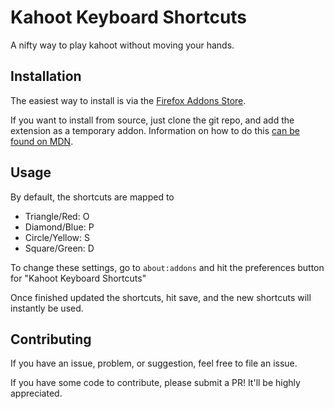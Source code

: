 # Kahoot Keyboard Shortcuts
A nifty way to play kahoot without moving your hands.

## Installation

The easiest way to install is via the [Firefox Addons Store](https://addons.mozilla.org/en-US/firefox/addon/kahoot-keyboard-shortcuts/).

If you want to install from source, just clone the git repo, and add the extension as a temporary addon. Information on how to do this [can be found on MDN](https://developer.mozilla.org/en-US/docs/Mozilla/Add-ons/WebExtensions/Temporary_Installation_in_Firefox).

## Usage
By default, the shortcuts are mapped to

* Triangle/Red: O
* Diamond/Blue: P
* Circle/Yellow: S
* Square/Green: D

To change these settings, go to `about:addons` and hit the preferences button for "Kahoot Keyboard Shortcuts"

Once finished updated the shortcuts, hit save, and the new shortcuts will instantly be used.

## Contributing

If you have an issue, problem, or suggestion, feel free to file an issue.

If you have some code to contribute, please submit a PR! It'll be highly appreciated.